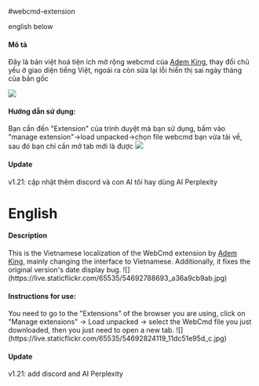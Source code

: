 #webcmd-extension

english below

<h4>Mô tả</h4>

Đây là bản việt hoá tiện ích mở rộng webcmd của <a href="https://github.com/Ademking/WebCmd"> Adem King</a>, thay đổi chủ yếu ở giao diện tiếng Việt, ngoài ra còn sửa lại lỗi hiển thị sai ngày tháng của bản gốc

![](https://live.staticflickr.com/65535/54692788693_a36a9cb9ab.jpg)

<h4>Hướng dẫn sử dụng:</h4>

Bạn cần đến "Extension" của trình duyệt mà bạn sử dụng, bấm vào "manage extension"->load unpacked->chọn file webcmd bạn vừa tải về, sau đó bạn chỉ cần mở tab mới là được
![](https://live.staticflickr.com/65535/54692824119_11dc51e95d_c.jpg)

<h4>Update</h4>
v1.21: cập nhật thêm discord và con AI tôi hay dùng AI Perplexity

<h1>English</h1>
<h4>Description</h4>
This is the Vietnamese localization of the WebCmd extension by <a href="https://github.com/Ademking/WebCmd">Adem King</a>, mainly changing the interface to Vietnamese. Additionally, it fixes the original version's date display bug.
![](https://live.staticflickr.com/65535/54692788693_a36a9cb9ab.jpg)

<h4>Instructions for use:</h4>
You need to go to the "Extensions" of the browser you are using, click on "Manage extensions" -> Load unpacked -> select the WebCmd file you just downloaded, then you just need to open a new tab.
![](https://live.staticflickr.com/65535/54692824119_11dc51e95d_c.jpg)

<h4>Update</h4>
v1.21: add discord and AI Perplexity
